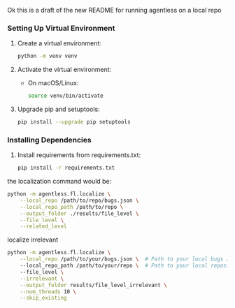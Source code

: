 Ok this is a draft of the new README for running agentless on a local repo

### Setting Up Virtual Environment

1. Create a virtual environment:
   ```bash
   python -m venv venv
   ```

2. Activate the virtual environment:
   - On macOS/Linux:
     ```bash
     source venv/bin/activate
     ```

3. Upgrade pip and setuptools:
   ```bash
   pip install --upgrade pip setuptools
   ```


### Installing Dependencies

1. Install requirements from requirements.txt:
   ```bash
   pip install -r requirements.txt
   ```
   
the localization command would be:

```bash
python -m agentless.fl.localize \
    --local_repo /path/to/repo/bugs.json \
    --local_repo_path /path/to/repo \
    --output_folder ./results/file_level \
    --file_level \
    --related_level
```

localize irrelevant

```bash
python -m agentless.fl.localize \
    --local_repo /path/to/your/bugs.json \  # Path to your local bugs JSON
    --local_repo_path /path/to/your/repo \  # Path to your local repository
    --file_level \
    --irrelevant \
    --output_folder results/file_level_irrelevant \
    --num_threads 10 \
    --skip_existing
```
